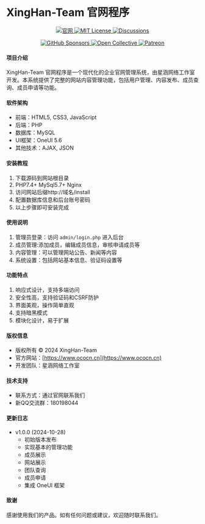 # XingHan-Team 官网程序

<p align="center">
<a href="#contributing">
 <img src="https://img.shields.io/badge/Robots-only-red.svg?style=flat-square" alt="官网"> 
</a>  <a href="https://www.ococn.cn">
<img src="https://img.shields.io/badge/License-MIT-brightgreen.svg?style=flat-square" alt="MIT License"> 
</a>  <a href="https://github.com/cdnjs/cdnjs/discussions">   <img src="https://img.shields.io/badge/GitHub-Discussions-brightgreen.svg?style=flat-square" alt="Discussions">  </a> </p> 
 <p align="center">  <a href="https://github.com/cdnjs/packages/blob/master/README.md#donate-and-support-us">   <img src="https://img.shields.io/badge/GitHub-Sponsors-EA4AAA.svg?style=flat-square" alt="GitHub Sponsors">  </a>  <a href="https://opencollective.com/cdnjs">   <img src="https://img.shields.io/badge/Open%20Collective-Support%20Us-3385FF.svg?style=flat-square" alt="Open Collective">  </a>  <a href="https://www.patreon.com/cdnjs">   <img src="https://img.shields.io/badge/Patreon-Become%20a%20Patron-E95420.svg?style=flat-square" alt="Patreon">  </a> </p>

#### 项目介绍
XingHan-Team 官网程序是一个现代化的企业官网管理系统，由星涵网络工作室开发。本系统提供了完整的网站内容管理功能，包括用户管理、内容发布、成员查询、成员申请等功能。

#### 软件架构
- 前端：HTML5, CSS3, JavaScript
- 后端：PHP
- 数据库：MySQL
- UI框架：OneUI 5.6
- 其他技术：AJAX, JSON

#### 安装教程
1. 下载源码到网站根目录
2. PHP7.4+ MySql5.7+ Nginx
3. 访问网站后缀http://域名/install
4. 配置数据库信息和后台账号密码
5. 以上步骤即可安装完成

#### 使用说明
1. 管理员登录：访问 `admin/login.php` 进入后台
2. 成员管理:添加成员，编辑成员信息，审核申请成员等
3. 内容管理：可以管理网站公告、新闻等内容
4. 系统设置：包括网站基本信息、验证码设置等

#### 功能特点
1. 响应式设计，支持多端访问
2. 安全性高，支持验证码和CSRF防护
3. 界面美观，操作简单直观
4. 支持暗黑模式
5. 模块化设计，易于扩展

#### 版权信息
- 版权所有 © 2024 XingHan-Team
- 官方网站：[https://www.ococn.cn](https://www.ococn.cn)
- 开发团队：星涵网络工作室

#### 技术支持
- 联系方式：通过官网联系我们
- 新QQ交流群：180198044

#### 更新日志
- v1.0.0 (2024-10-28)
  - 初始版本发布
  - 实现基本的管理功能
  - 成员展示
  - 网站展示
  - 团队查询
  - 成员申请
  - 集成 OneUI 框架

#### 致谢
感谢使用我们的产品。如有任何问题或建议，欢迎随时联系我们。 
